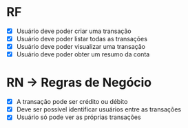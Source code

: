 # RF

- [X] Usuário deve poder criar uma transação
- [X] Usuário deve poder listar todas as transações
- [X] Usuário deve poder visualizar uma transação
- [X] Usuário deve poder obter um resumo da conta

# RN -> Regras de Negócio

- [X] A transação pode ser crédito ou débito
- [X] Deve ser possível identificar usuários entre as transações
- [X] Usuário só pode ver as próprias transações